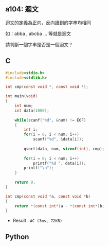 ## a104: 迴文
迴文的定義為正向，反向讀到的字串均相同

如：abba , abcba ... 等就是迴文

 請判斷一個字串是否是一個迴文？

## C
```C
#include<stdio.h>
#include<stdlib.h>

int cmp(const void *, const void *);

int main(void)
{
	int num;
	int data[1000];
	
	while(scanf("%d", &num) != EOF)
	{
		int i;
		for(i = 0; i < num; i++)
			scanf("%d", &data[i]);
			
		qsort(data, num, sizeof(int), cmp);
		
		for(i = 0; i < num; i++)
			printf("%d ", data[i]);
		printf("\n");
	}
	
	return 0;
}

int cmp(const void *a, const void *b)
{
    return *(const int*)a - *(const int*)b;
}
```
 * Result : `AC (3ms, 72KB)`

## Python
